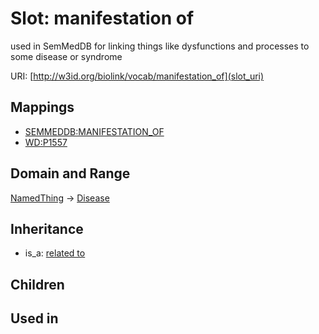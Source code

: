 # Slot: manifestation of


used in SemMedDB for linking things like dysfunctions and processes to some disease or syndrome

URI: [http://w3id.org/biolink/vocab/manifestation_of](slot_uri)
## Mappings

 * [SEMMEDDB:MANIFESTATION_OF](http://purl.obolibrary.org/obo/SEMMEDDB_MANIFESTATION_OF)
 * [WD:P1557](http://purl.obolibrary.org/obo/WD_P1557)
## Domain and Range

[NamedThing](NamedThing.md) -> [Disease](Disease.md)
## Inheritance

 *  is_a: [related to](related_to.md)
## Children

## Used in

